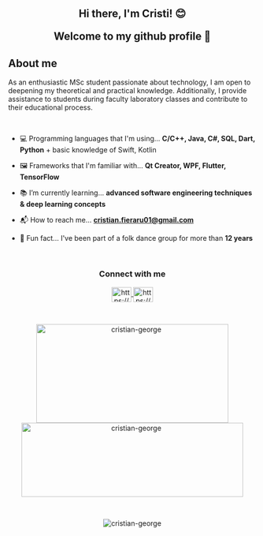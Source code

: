 <h2 align="center">Hi there, I'm Cristi! 😊
  
  Welcome to my github profile 👋</h3>

## About me

As an enthusiastic MSc student passionate about technology, I am open to deepening my theoretical and practical knowledge. Additionally, I provide assistance to students during faculty laboratory classes and contribute to their educational process.

<br>

- 💻 Programming languages that I'm using... **C/C++, Java, C#, SQL, Dart, Python** + basic knowledge of Swift, Kotlin

- 🖼 Frameworks that I'm familiar with... **Qt Creator, WPF, Flutter, TensorFlow**

- 📚 I’m currently learning... **advanced software engineering techniques & deep learning concepts** 

- 📬 How to reach me... **cristian.fieraru01@gmail.com**

- 🕺 Fun fact... I've been part of a folk dance group for more than **12 years**

<br>

<h3 align="center">Connect with me</h3>
<p align="center">
  <a href="https://www.linkedin.com/in/cristian-fieraru/" target="blank">
    <img align="center" src="https://raw.githubusercontent.com/rahuldkjain/github-profile-readme-generator/master/src/images/icons/Social/linked-in-alt.svg" alt="https://www.linkedin.com/in/cristian-fieraru/" height="30" width="40" />
  </a>
  <a href="https://github.com/cristian-george" target="blank">
    <img align="center" src="https://raw.githubusercontent.com/rahuldkjain/github-profile-readme-generator/master/src/images/icons/Social/github.svg" alt="https://github.com/cristian-george" height="30" width="40" />
  </a>
</p>

<br>

<p align="center">
  <img align="center" width="390" height= "200" src="https://github-readme-stats.vercel.app/api?username=cristian-george&show_icons=true&locale=en&theme=github_dark" alt="cristian-george" />

  <img align="center" width="450" height= "150" src="https://github-readme-stats.vercel.app/api/top-langs?username=cristian-george&show_icons=true&locale=en&layout=compact&theme=github_dark" alt="cristian-george" />
</p>

<br>

<p align="center">
  <img align="center" src="https://github-readme-streak-stats.herokuapp.com/?user=cristian-george&theme=github-dark-blue" alt="cristian-george" />
</p>
